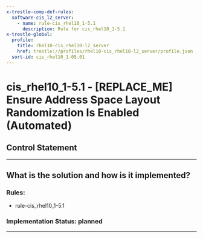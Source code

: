 ```yaml
---
x-trestle-comp-def-rules:
  software-cis_l2_server:
    - name: rule-cis_rhel10_1-5.1
      description: Rule for cis_rhel10_1-5.1
x-trestle-global:
  profile:
    title: rhel10-cis_rhel10-l2_server
    href: trestle://profiles/rhel10-cis_rhel10-l2_server/profile.json
  sort-id: cis_rhel10_1-05.01
---
```


# cis_rhel10_1-5.1 - \[REPLACE_ME\] Ensure Address Space Layout Randomization Is Enabled (Automated)

## Control Statement

______________________________________________________________________

## What is the solution and how is it implemented?

<!-- For implementation status enter one of: implemented, partial, planned, alternative, not-applicable -->

<!-- Note that the list of rules under ### Rules: is read-only and changes will not be captured after assembly to JSON -->

<!-- Add control implementation description here for control: cis_rhel10_1-5.1 -->

### Rules:

  - rule-cis_rhel10_1-5.1

### Implementation Status: planned

______________________________________________________________________
